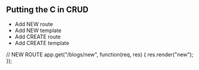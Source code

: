 ## Putting the C in CRUD
* Add NEW route
* Add NEW template
* Add CREATE route
* Add CREATE template

// NEW ROUTE
app.get("/blogs/new", function(req, res) {
    res.render("new");
});
